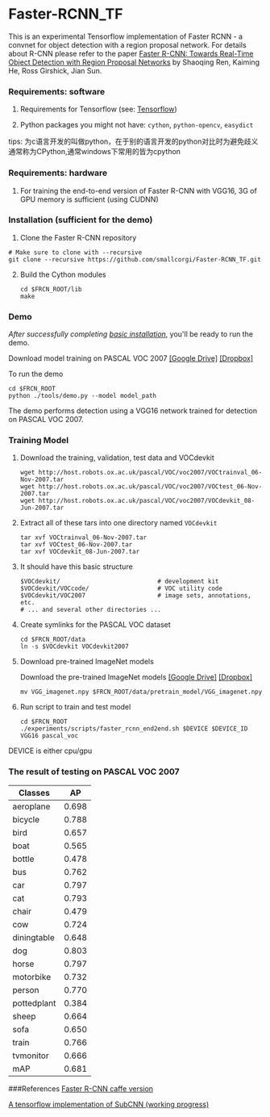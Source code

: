 # Faster-RCNN_TF

This is an experimental Tensorflow implementation of Faster RCNN - a convnet for object detection with a region proposal network.
For details about R-CNN please refer to the paper [Faster R-CNN: Towards Real-Time Object Detection with Region Proposal Networks](http://arxiv.org/pdf/1506.01497v3.pdf) by Shaoqing Ren, Kaiming He, Ross Girshick, Jian Sun.


### Requirements: software

1. Requirements for Tensorflow (see: [Tensorflow](https://www.tensorflow.org/))

2. Python packages you might not have: `cython`, `python-opencv`, `easydict`

tips: 为c语言开发的叫做python，在于别的语言开发的python对比时为避免歧义通常称为CPython,通常windows下常用的皆为cpython

### Requirements: hardware

1. For training the end-to-end version of Faster R-CNN with VGG16, 3G of GPU memory is sufficient (using CUDNN)

### Installation (sufficient for the demo)

1. Clone the Faster R-CNN repository
  ```Shell
  # Make sure to clone with --recursive
  git clone --recursive https://github.com/smallcorgi/Faster-RCNN_TF.git
  ```

2. Build the Cython modules
    ```Shell
    cd $FRCN_ROOT/lib
    make
    ```

### Demo

*After successfully completing [basic installation](#installation-sufficient-for-the-demo)*, you'll be ready to run the demo.

Download model training on PASCAL VOC 2007  [[Google Drive]](https://drive.google.com/open?id=0ByuDEGFYmWsbZ0EzeUlHcGFIVWM) [[Dropbox]](https://www.dropbox.com/s/cfz3blmtmwj6bdh/VGGnet_fast_rcnn_iter_70000.ckpt?dl=0)

To run the demo
```Shell
cd $FRCN_ROOT
python ./tools/demo.py --model model_path
```
The demo performs detection using a VGG16 network trained for detection on PASCAL VOC 2007.

### Training Model
1. Download the training, validation, test data and VOCdevkit

	```Shell
	wget http://host.robots.ox.ac.uk/pascal/VOC/voc2007/VOCtrainval_06-Nov-2007.tar
	wget http://host.robots.ox.ac.uk/pascal/VOC/voc2007/VOCtest_06-Nov-2007.tar
	wget http://host.robots.ox.ac.uk/pascal/VOC/voc2007/VOCdevkit_08-Jun-2007.tar
	```

2. Extract all of these tars into one directory named `VOCdevkit`

	```Shell
	tar xvf VOCtrainval_06-Nov-2007.tar
	tar xvf VOCtest_06-Nov-2007.tar
	tar xvf VOCdevkit_08-Jun-2007.tar
	```

3. It should have this basic structure

	```Shell
  	$VOCdevkit/                           # development kit
  	$VOCdevkit/VOCcode/                   # VOC utility code
  	$VOCdevkit/VOC2007                    # image sets, annotations, etc.
  	# ... and several other directories ...
  	```

4. Create symlinks for the PASCAL VOC dataset

	```Shell
    cd $FRCN_ROOT/data
    ln -s $VOCdevkit VOCdevkit2007
    ```
    
5. Download pre-trained ImageNet models

   Download the pre-trained ImageNet models [[Google Drive]](https://drive.google.com/open?id=0ByuDEGFYmWsbNVF5eExySUtMZmM) [[Dropbox]](https://www.dropbox.com/s/po2kzdhdgl4ix55/VGG_imagenet.npy?dl=0)
   
   	```Shell
    mv VGG_imagenet.npy $FRCN_ROOT/data/pretrain_model/VGG_imagenet.npy
    ```

6. Run script to train and test model
	```Shell
	cd $FRCN_ROOT
	./experiments/scripts/faster_rcnn_end2end.sh $DEVICE $DEVICE_ID VGG16 pascal_voc
	```
  DEVICE is either cpu/gpu

### The result of testing on PASCAL VOC 2007 

| Classes       | AP     |
|-------------|--------|
| aeroplane   | 0.698 |
| bicycle     | 0.788 |
| bird        | 0.657 |
| boat        | 0.565 |
| bottle      | 0.478 |
| bus         | 0.762 |
| car         | 0.797 |
| cat         | 0.793 |
| chair       | 0.479 |
| cow         | 0.724 |
| diningtable | 0.648 |
| dog         | 0.803 |
| horse       | 0.797 |
| motorbike   | 0.732 |
| person      | 0.770 |
| pottedplant | 0.384 |
| sheep       | 0.664 |
| sofa        | 0.650 |
| train       | 0.766 |
| tvmonitor   | 0.666 |
| mAP        | 0.681 |


###References
[Faster R-CNN caffe version](https://github.com/rbgirshick/py-faster-rcnn)

[A tensorflow implementation of SubCNN (working progress)](https://github.com/yuxng/SubCNN_TF)

